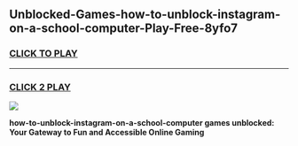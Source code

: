 
## Unblocked-Games-how-to-unblock-instagram-on-a-school-computer-Play-Free-8yfo7
<h3>
<a href="https://premium76.site?title=how-to-unblock-instagram-on-a-school-computer&ref=10A">CLICK TO PLAY</a></h3>
<hr>

<h3>
<a href="https://premium76.site?title=how-to-unblock-instagram-on-a-school-computer&ref=10A">CLICK 2 PLAY</a>
  
</h3>

<a href="https://premium76.site?title=how-to-unblock-instagram-on-a-school-computer&ref=10A"><img src="https://clearcache.store/games.png"></a>


**how-to-unblock-instagram-on-a-school-computer games unblocked: Your Gateway to Fun and Accessible Online Gaming**
